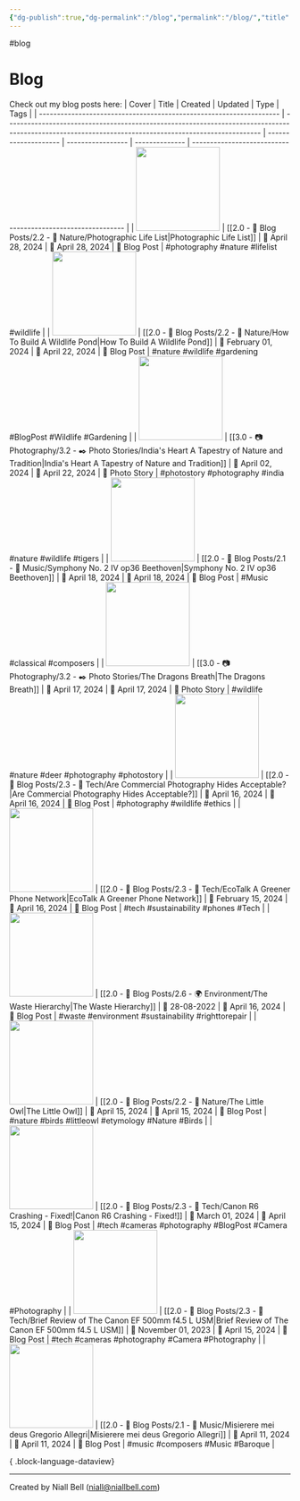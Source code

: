 ```yaml
---
{"dg-publish":true,"dg-permalink":"/blog","permalink":"/blog/","title":"📝 Blog","contentClasses":"cards cards-cols-3 cards-cover cards-cover-no-border cards-title-hide-icons","noteIcon":null,"created":"2024-04-18T00:39:25.664+01:00","updated":"2024-04-22T20:47:29.941+01:00"}
---
```


#blog
# Blog

Check out my blog posts here:
| Cover                                                               | Title                                                                                                                                                 | Created              | Updated           | Type           | Tags                                                        |
| ------------------------------------------------------------------- | ----------------------------------------------------------------------------------------------------------------------------------------------------- | -------------------- | ----------------- | -------------- | ----------------------------------------------------------- |
| <img src='https://i.imgur.com/0GszNX9.jpeg' style='height:150px;'/> | [[2.0 - 📝 Blog Posts/2.2 - 🌱 Nature/Photographic Life List\|Photographic Life List]]                                                             | 📅 April 28, 2024    | 🔄 April 28, 2024 | 💭 Blog Post   | #photography #nature #lifelist #wildlife                    |
| <img src='https://i.imgur.com/KSajmT4.jpeg' style='height:150px;'/> | [[2.0 - 📝 Blog Posts/2.2 - 🌱 Nature/How To Build A Wildlife Pond\|How To Build A Wildlife Pond]]                                                 | 📅 February 01, 2024 | 🔄 April 22, 2024 | 💭 Blog Post   | #nature #wildlife #gardening #BlogPost #Wildlife #Gardening |
| <img src='https://i.imgur.com/diPWwgj.jpeg' style='height:150px;'/> | [[3.0 - 📷 Photography/3.2 - ✒️ Photo Stories/India's Heart A Tapestry of Nature and Tradition\|India's Heart A Tapestry of Nature and Tradition]] | 📅 April 02, 2024    | 🔄 April 22, 2024 | 💭 Photo Story | #photostory #photography #india #nature #wildlife #tigers   |
| <img src='https://i.imgur.com/Zn891va.jpeg' style='height:150px;'/> | [[2.0 - 📝 Blog Posts/2.1 - 🎼 Music/Symphony No. 2 IV op36 Beethoven\|Symphony No. 2 IV op36 Beethoven]]                                          | 📅 April 18, 2024    | 🔄 April 18, 2024 | 💭 Blog Post   | #Music #classical #composers                                |
| <img src='https://i.imgur.com/8bzvnWQ.png' style='height:150px;'/>  | [[3.0 - 📷 Photography/3.2 - ✒️ Photo Stories/The Dragons Breath\|The Dragons Breath]]                                                             | 📅 April 17, 2024    | 🔄 April 17, 2024 | 💭 Photo Story | #wildlife #nature #deer #photography #photostory            |
| <img src='https://i.imgur.com/a0xdQzW.jpeg' style='height:150px;'/> | [[2.0 - 📝 Blog Posts/2.3 - 💾 Tech/Are Commercial Photography Hides Acceptable?\|Are Commercial Photography Hides Acceptable?]]                   | 📅 April 16, 2024    | 🔄 April 16, 2024 | 💭 Blog Post   | #photography #wildlife #ethics                              |
| <img src='https://i.imgur.com/6HNhbjt.jpeg' style='height:150px;'/> | [[2.0 - 📝 Blog Posts/2.3 - 💾 Tech/EcoTalk A Greener Phone Network\|EcoTalk A Greener Phone Network]]                                             | 📅 February 15, 2024 | 🔄 April 16, 2024 | 💭 Blog Post   | #tech #sustainability #phones #Tech                         |
| <img src='https://i.imgur.com/6zfWazY.jpeg' style='height:150px;'/> | [[2.0 - 📝 Blog Posts/2.6 - 🌍 Environment/The Waste Hierarchy\|The Waste Hierarchy]]                                                              | 📅 28-08-2022        | 🔄 April 16, 2024 | 💭 Blog Post   | #waste #environment #sustainability #righttorepair          |
| <img src='https://i.imgur.com/4TOgr4b.jpeg' style='height:150px;'/> | [[2.0 - 📝 Blog Posts/2.2 - 🌱 Nature/The Little Owl\|The Little Owl]]                                                                             | 📅 April 15, 2024    | 🔄 April 15, 2024 | 💭 Blog Post   | #nature #birds #littleowl #etymology #Nature #Birds         |
| <img src='https://i.imgur.com/zWS53Em.jpeg' style='height:150px;'/> | [[2.0 - 📝 Blog Posts/2.3 - 💾 Tech/Canon R6 Crashing - Fixed!\|Canon R6 Crashing - Fixed!]]                                                       | 📅 March 01, 2024    | 🔄 April 15, 2024 | 💭 Blog Post   | #tech #cameras #photography #BlogPost #Camera #Photography  |
| <img src='https://i.imgur.com/jGPwQ43.jpeg' style='height:150px;'/> | [[2.0 - 📝 Blog Posts/2.3 - 💾 Tech/Brief Review of The Canon EF 500mm f4.5 L USM\|Brief Review of The Canon EF 500mm f4.5 L USM]]                 | 📅 November 01, 2023 | 🔄 April 15, 2024 | 💭 Blog Post   | #tech #cameras #photography #Camera #Photography            |
| <img src='https://i.imgur.com/Zn891va.jpeg' style='height:150px;'/> | [[2.0 - 📝 Blog Posts/2.1 - 🎼 Music/Misierere mei deus Gregorio Allegri\|Misierere mei deus Gregorio Allegri]]                                    | 📅 April 11, 2024    | 🔄 April 11, 2024 | 💭 Blog Post   | #music #composers #Music #Baroque                           |

{ .block-language-dataview}

---
Created by Niall Bell (niall@niallbell.com)
